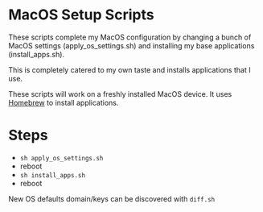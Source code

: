 # MacOS Setup Scripts

These scripts complete my MacOS configuration by changing a bunch of MacOS settings (apply_os_settings.sh) and installing my base applications (install_apps.sh).

This is completely catered to my own taste and installs applications that I use.

These scripts will work on a freshly installed MacOS device. It uses [Homebrew](https://brew.sh) to install applications.

# Steps

- `sh apply_os_settings.sh`
- reboot
- `sh install_apps.sh`
- reboot

New OS defaults domain/keys can be discovered with `diff.sh`
